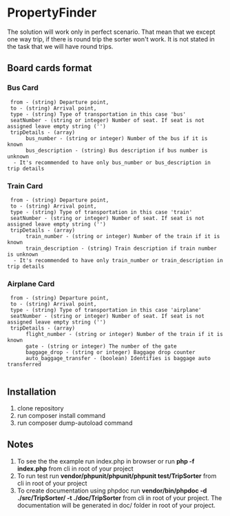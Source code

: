 # PropertyFinder

The solution will work only in perfect scenario. That mean that we except one way trip, if there is round trip the sorter won't work. It is not stated in the task that we will have round trips.

## Board cards format

### Bus Card

```
 from - (string) Departure point,
 to - (string) Arrival point,
 type - (string) Type of transportation in this case 'bus'
 seatNumber - (string or integer) Number of seat. If seat is not assigned leave empty string ('')
 tripDetails - (array) 
      bus_number - (string or integer) Number of the bus if it is known
      bus_description - (string) Bus description if bus number is unknown
  - It's recommended to have only bus_number or bus_description in trip details
```

### Train Card

```
 from - (string) Departure point,
 to - (string) Arrival point,
 type - (string) Type of transportation in this case 'train'
 seatNumber - (string or integer) Number of seat. If seat is not assigned leave empty string ('')
 tripDetails - (array) 
      train_number - (string or integer) Number of the train if it is known
      train_description - (string) Train description if train number is unknown
  - It's recommended to have only train_number or train_description in trip details
```
### Airplane Card

```
 from - (string) Departure point,
 to - (string) Arrival point,
 type - (string) Type of transportation in this case 'airplane'
 seatNumber - (string or integer) Number of seat. If seat is not assigned leave empty string ('')
 tripDetails - (array) 
      flight_number - (string or integer) Number of the train if it is known
      gate - (string or integer) The number of the gate
      baggage_drop - (string or integer) Baggage drop counter
      auto_baggage_transfer - (boolean) Identifies is baggage auto transferred
  
```
## Installation

1. clone repository
2. run composer install command
3. run composer dump-autoload command

## Notes

1. To see the the example run index.php in browser or run **php -f index.php** from cli in root of your project
2. To run test run **vendor/phpunit/phpunit/phpunit test/TripSorter** from cli in root of your project
3. To create documentation using phpdoc run **vendor/bin/phpdoc -d ./src/TripSorter/ -t ./doc/TripSorter** from cli in root of your project. The documentation will be generated in doc/ folder in root of your project.
